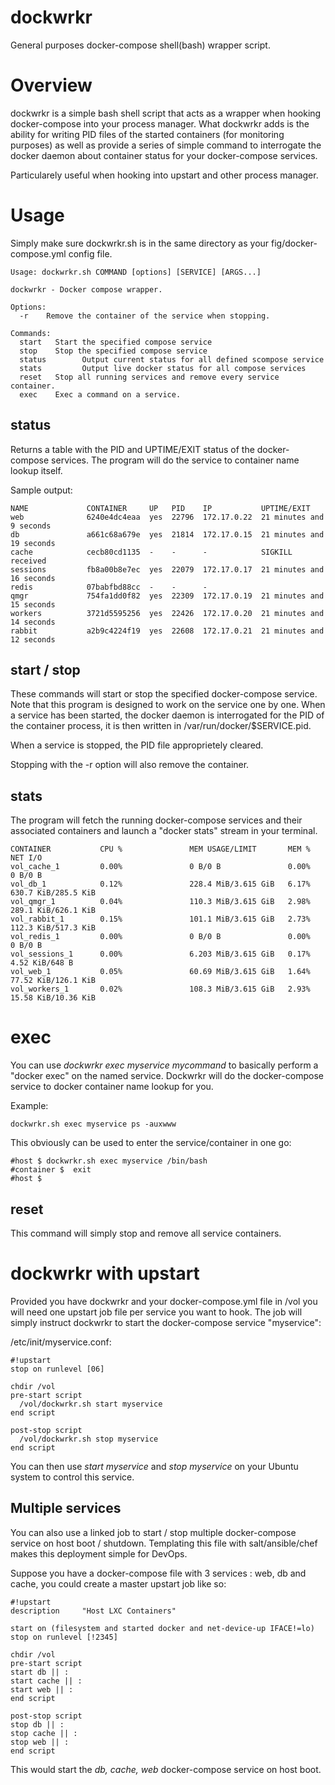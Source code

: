 # dockwrkr
General purposes docker-compose shell(bash) wrapper script.  

# Overview

dockwrkr is a simple bash shell script that acts as a wrapper when hooking docker-compose into your process manager.
What dockwrkr adds is the ability for writing PID files of the started containers (for monitoring purposes) as well
as provide a series of simple command to interrogate the docker daemon about container status for your docker-compose services.

Particularely useful when hooking into upstart and other process manager.

# Usage 

Simply make sure dockwrkr.sh is in the same directory as your fig/docker-compose.yml config file.

```
Usage: dockwrkr.sh COMMAND [options] [SERVICE] [ARGS...]

dockwrkr - Docker compose wrapper.

Options:
  -r    Remove the container of the service when stopping.

Commands:
  start   Start the specified compose service
  stop    Stop the specified compose service
  status        Output current status for all defined scompose service
  stats         Output live docker status for all compose services
  reset   Stop all running services and remove every service container.
  exec    Exec a command on a service.
```
 
## status

Returns a table with the PID and UPTIME/EXIT status of the docker-compose services. The program will do the service to container name lookup itself.

Sample output:
```
NAME             CONTAINER     UP   PID    IP           UPTIME/EXIT
web              6240e4dc4eaa  yes  22796  172.17.0.22  21 minutes and 9 seconds
db               a661c68a679e  yes  21814  172.17.0.15  21 minutes and 19 seconds
cache            cecb80cd1135  -    -      -            SIGKILL received
sessions         fb8a00b8e7ec  yes  22079  172.17.0.17  21 minutes and 16 seconds
redis            07babfbd88cc  -    -      -
qmgr             754fa1dd0f82  yes  22309  172.17.0.19  21 minutes and 15 seconds
workers          3721d5595256  yes  22426  172.17.0.20  21 minutes and 14 seconds
rabbit           a2b9c4224f19  yes  22608  172.17.0.21  21 minutes and 12 seconds
```

## start / stop

These commands will start or stop the specified docker-compose service. Note that this program is designed to work on the service one by one. When a service has been started, the docker daemon is interrogated for the PID of the container process, it is then written in /var/run/docker/$SERVICE.pid.

When a service is stopped, the PID file approprietely cleared.

Stopping with the -r option will also remove the container.

## stats

The program will fetch the running docker-compose services and their associated containers and launch a "docker stats" stream in your terminal.
```
CONTAINER           CPU %               MEM USAGE/LIMIT       MEM %               NET I/O
vol_cache_1         0.00%               0 B/0 B               0.00%               0 B/0 B
vol_db_1            0.12%               228.4 MiB/3.615 GiB   6.17%               630.7 KiB/285.5 KiB
vol_qmgr_1          0.04%               110.3 MiB/3.615 GiB   2.98%               289.1 KiB/626.1 KiB
vol_rabbit_1        0.15%               101.1 MiB/3.615 GiB   2.73%               112.3 KiB/517.3 KiB
vol_redis_1         0.00%               0 B/0 B               0.00%               0 B/0 B
vol_sessions_1      0.00%               6.203 MiB/3.615 GiB   0.17%               4.52 KiB/648 B
vol_web_1           0.05%               60.69 MiB/3.615 GiB   1.64%               77.52 KiB/126.1 KiB
vol_workers_1       0.02%               108.3 MiB/3.615 GiB   2.93%               15.58 KiB/10.36 KiB
```

# exec

You can use *dockwrkr exec myservice mycommand* to basically perform a "docker exec" on the named service. Dockwrkr will do the docker-compose service to docker container name lookup for you.

Example:
```
dockwrkr.sh exec myservice ps -auxwww
```

This obviously can be used to enter the service/container in one go:

```
#host $ dockwrkr.sh exec myservice /bin/bash
#container $  exit
#host $
```

## reset

This command will simply stop and remove all service containers.

# dockwrkr with upstart

Provided you have dockwrkr and your docker-compose.yml file in /vol you will need one upstart job file per service you want to hook. The job will simply instruct dockwrkr to start the docker-compose service "myservice":

/etc/init/myservice.conf: 
```
#!upstart
stop on runlevel [06]

chdir /vol
pre-start script
  /vol/dockwrkr.sh start myservice
end script

post-stop script
  /vol/dockwrkr.sh stop myservice
end script
```

You can then use *start myservice* and *stop myservice* on your Ubuntu system to control this service.

## Multiple services

You can also use a linked job to start / stop multiple docker-compose service on host boot / shutdown.
Templating this file with salt/ansible/chef makes this deployment simple for DevOps.

Suppose you have a docker-compose file with 3 services : web, db and cache, you could create a master upstart job like so:
```
#!upstart
description     "Host LXC Containers"

start on (filesystem and started docker and net-device-up IFACE!=lo)
stop on runlevel [!2345]

chdir /vol
pre-start script
start db || :
start cache || :
start web || :
end script

post-stop script
stop db || :
stop cache || :
stop web || :
end script
```

This would start the *db, cache, web* docker-compose service on host boot.

